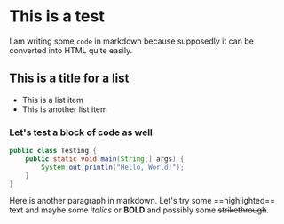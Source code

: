 # This is a test

I am writing some `code` in markdown because supposedly it can be converted into HTML quite easily.

## This is a title for a list
- This is a list item
- This is another list item

### Let's test a block of code as well
```java
public class Testing {
    public static void main(String[] args) {
        System.out.println("Hello, World!");
    }
}
```

Here is another paragraph in markdown. Let's try some ==highlighted== text and maybe some *italics* or **BOLD** and possibly some ~~strikethrough~~. 